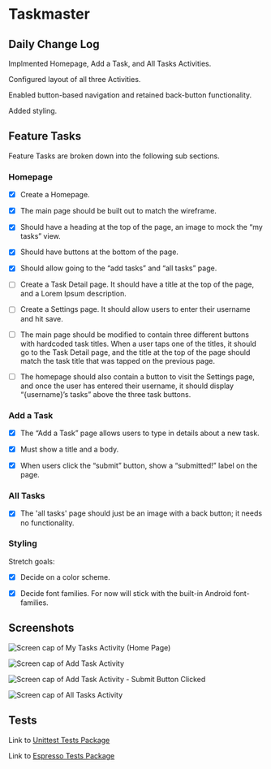 # Taskmaster

## Daily Change Log

Implmented Homepage, Add a Task, and All Tasks Activities.

Configured layout of all three Activities.

Enabled button-based navigation and retained back-button functionality.

Added styling.

## Feature Tasks

Feature Tasks are broken down into the following sub sections.

### Homepage

-[X] Create a Homepage.

-[X] The main page should be built out to match the wireframe.

-[X] Should have a heading at the top of the page, an image to mock the “my tasks” view.

-[X] Should have buttons at the bottom of the page.

-[X] Should allow going to the “add tasks” and “all tasks” page.

-[ ] Create a Task Detail page. It should have a title at the top of the page, and a Lorem Ipsum description.

-[ ] Create a Settings page. It should allow users to enter their username and hit save.

-[ ] The main page should be modified to contain three different buttons with hardcoded task titles. When a user taps one of the titles, it should go to the Task Detail page, and the title at the top of the page should match the task title that was tapped on the previous page.

-[ ] The homepage should also contain a button to visit the Settings page, and once the user has entered their username, it should display “{username}’s tasks” above the three task buttons.

### Add a Task

-[X] The “Add a Task” page allows users to type in details about a new task.

-[X] Must show a title and a body.

-[X] When users click the “submit” button, show a “submitted!” label on the page.

### All Tasks

-[X] The 'all tasks' page should just be an image with a back button; it needs no functionality.

### Styling

Stretch goals:

-[X] Decide on a color scheme.

-[X] Decide font families. For now will stick with the built-in Android font-families.

## Screenshots

![Screen cap of My Tasks Activity (Home Page)](./app/screenshots/Taskmaster_Weds__MyTasksActivity.png)

![Screen cap of Add Task Activity](./app/screenshots/Taskmaster_Weds__AddTaskActivity.png)

![Screen cap of Add Task Activity - Submit Button Clicked](./app/screenshots/Taskmaster_Weds__AddTaskActivity_Submitted.png)

![Screen cap of All Tasks Activity](./app/screenshots/Taskmaster_Weds__AllTasksActivity.png)

## Tests

Link to [Unittest Tests Package](./app/java/com/example/taskmaster/TaskmasterUnitTests.java)

Link to [Espresso Tests Package](./app/src/androidTest/java/com/example/taskmaster)
